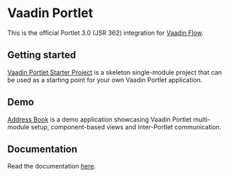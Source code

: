 # Vaadin Portlet

This is the official Portlet 3.0 (JSR 362) integration for [Vaadin Flow](https://vaadin.com/flow).

## Getting started

[Vaadin Portlet Starter Project](https://github.com/vaadin/base-starter-flow-portlet/) is a skeleton single-module project that can be used as a starting point for your own Vaadin Portlet application. 

## Demo

[Address Book](https://github.com/vaadin/addressbook-portlet/) is a demo application showcasing Vaadin Portlet multi-module setup, component-based views and inter-Portlet communication.

## Documentation

Read the documentation [here](https://github.com/vaadin/flow-and-components-documentation/tree/master/documentation/portlet-support).
